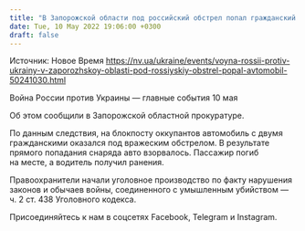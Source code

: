 ```yaml
---
title: "В Запорожской области под российский обстрел попал гражданский автомобиль, есть жертва"
date: Tue, 10 May 2022 19:06:00 +0300
draft: false
---
```

Источник: Новое Время https://nv.ua/ukraine/events/voyna-rossii-protiv-ukrainy-v-zaporozhskoy-oblasti-pod-rossiyskiy-obstrel-popal-avtomobil-50241030.html


Война России против Украины — главные события 10 мая

 Об этом сообщили в Запорожской областной прокуратуре.

По данным следствия, на блокпосту оккупантов автомобиль с двумя гражданскими оказался под вражеским обстрелом. В результате прямого попадания снаряда авто взорвалось. Пассажир погиб на месте, а водитель получил ранения.

Правоохранители начали уголовное производство по факту нарушения законов и обычаев войны, соединенного с умышленным убийством — ч. 2 ст. 438 Уголовного кодекса.

Присоединяйтесь к нам в соцсетях Facebook, Telegram и Instagram.
